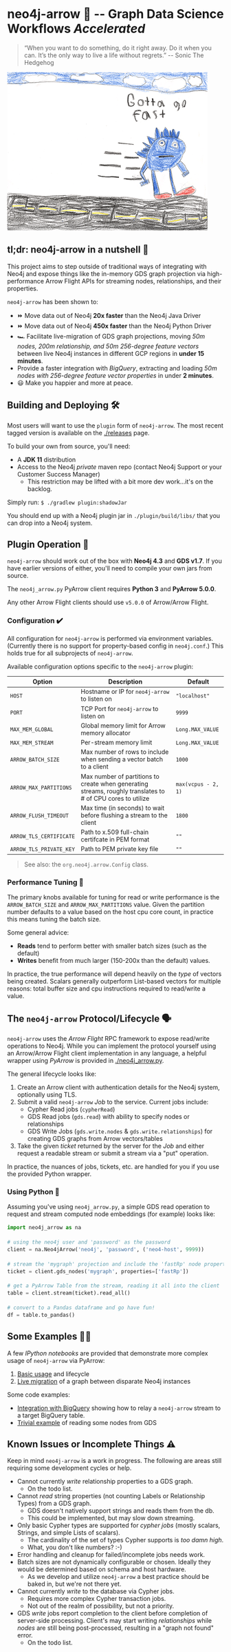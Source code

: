 # neo4j-arrow 🏹 -- Graph Data Science Workflows _Accelerated_

> “When you want to do something, do it right away. Do it when you can.
> It’s the only way to live a life without regrets.”
>   -- Sonic The Hedgehog

![gotta-go-fast](./fast.gif)

## tl;dr: neo4j-arrow in a nutshell 🥜

This project aims to step outside of traditional ways of integrating with Neo4j and expose things like the in-memory GDS graph projection via high-performance Arrow Flight APIs for streaming nodes, relationships, and their properties.

`neo4j-arrow` has been shown to:
* ⏩ Move data out of Neo4j **20x faster** than the Neo4j Java Driver
* ⏩ Move data out of Neo4j **450x faster** than the Neo4j Python Driver
* 🏎️ Facilitate live-migration of GDS graph projections, moving _50m
  nodes, 200m relationship, and 50m 256-degree feature vectors_
  between live Neo4j instances in different GCP regions in **under 15
  minutes**.
* Provide a faster integration with *BigQuery*, extracting and loading
  _50m nodes with 256-degree feature vector properties_ in under **2
  minutes**.
* 😃 Make you happier and more at peace.

## Building and Deploying 🛠️

Most users will want to use the `plugin` form of `neo4j-arrow`. The
most recent tagged version is available on the [./releases](Releases)
page.

To build your own from source, you'll need:

* A **JDK 11** distribution
* Access to the Neo4j _private_ maven repo (contact Neo4j Support or
  your Customer Success Manager)
  - This restriction may be lifted with a bit more dev work...it's on
    the backlog.

Simply run: `$ ./gradlew plugin:shadowJar`

You should end up with a Neo4j plugin jar in `./plugin/build/libs/`
that you can drop into a Neo4j system.


## Plugin Operation 🔌

`neo4j-arrow` should work out of the box with **Neo4j 4.3** and **GDS
v1.7**. If you have earlier versions of either, you'll need to compile
your own jars from source.

The `neo4j_arrow.py` PyArrow client requires **Python 3** and
**PyArrow 5.0.0**.

Any other Arrow Flight clients should use `v5.0.0` of Arrow/Arrow Flight.

### Configuration ✔️

All configuration for `neo4j-arrow` is performed via environment
variables. (Currently there is no support for property-based config in
`neo4j.conf`.) This holds true for all subprojects of `neo4j-arrow`.

Available configuration options specific to the `neo4j-arrow` plugin:

| Option                  | Description                                                                                                 | Default             |
|-------------------------|-------------------------------------------------------------------------------------------------------------|---------------------|
| `HOST`                  | Hostname or IP for `neo4j-arrow` to listen on                                                               | `"localhost"`       |
| `PORT`                  | TCP Port for `neo4j-arrow` to listen on                                                                     | `9999`              |
| `MAX_MEM_GLOBAL`        | Global memory limit for Arrow memory allocator                                                              | `Long.MAX_VALUE`    |
| `MAX_MEM_STREAM`        | Per-stream memory limit                                                                                     | `Long.MAX_VALUE`    |
| `ARROW_BATCH_SIZE`      | Max number of rows to include when sending a vector batch to a client                                       | `1000`              |
| `ARROW_MAX_PARTITIONS`  | Max number of partitions to create when generating streams, roughly translates to # of CPU cores to utilize | `max(vcpus - 2, 1)` |
| `ARROW_FLUSH_TIMEOUT`   | Max time (in seconds) to wait before flushing a stream to the client                                        | `1800`              |
| `ARROW_TLS_CERTIFICATE` | Path to x.509 full-chain certifcate in PEM format                                                           | `""`                |
| `ARROW_TLS_PRIVATE_KEY` | Path to PEM private key file                                                                                | `""`                |

> See also: the `org.neo4j.arrow.Config` class.

### Performance Tuning 🔧

The primary knobs available for tuning for read or write performance
is the `ARROW_BATCH_SIZE` and `ARROW_MAX_PARTITIONS` value. Given the
partition number defaults to a value based on the host cpu core count,
in practice this means tuning the batch size.

Some general advice:

- **Reads** tend to perform better with smaller batch sizes (such as the default)
- **Writes** benefit from much larger (150-200x than the default) values.

In practice, the true performance will depend heavily on the _type_ of
vectors being created. Scalars generally outperform List-based vectors
for multiple reasons: total buffer size and cpu instructions required
to read/write a value.


## The `neo4j-arrow` Protocol/Lifecycle 🗣️

`neo4j-arrow` uses the *Arrow Flight* RPC framework to expose
read/write operations to Neo4j. While you can implement the protocol
yourself using an Arrow/Arrow Flight client implementation in any
language, a helpful wrapper using *PyArrow* is provided in
[./neo4j_arrow.py](neo4j_arrow.py).

The general lifecycle looks like:

1. Create an Arrow client with authentication details for the Neo4j
   system, optionally using TLS.
2. Submit a valid `neo4j-arrow` *Job* to the service. Current jobs
   include:
   - Cypher Read jobs (`cypherRead`)
   - GDS Read jobs (`gds.read`) with ability to specify nodes or
     relationships
   - GDS Write Jobs (`gds.write.nodes` & `gds.write.relationships`)
     for creating GDS graphs from Arrow vectors/tables
3. Take the given *ticket* returned by the server for the *Job* and
   either request a readable stream or submit a stream via a "put"
   operation.

In practice, the nuances of jobs, tickets, etc. are handled for you if
you use the provided Python wrapper.

### Using Python 🐍

Assuming you've using `neo4j_arrow.py`, a simple GDS read operation to
request and stream computed node embeddings (for example) looks like:

```python
import neo4j_arrow as na

# using the neo4j user and 'password' as the password
client = na.Neo4jArrow('neo4j', 'password', ('neo4-host', 9999))

# stream the 'mygraph' projection and include the 'fastRp' node properties
ticket = client.gds_nodes('mygraph', properties=['fastRp'])

# get a PyArrow Table from the stream, reading it all into the client
table = client.stream(ticket).read_all()

# convert to a Pandas dataframe and go have fun!
df = table.to_pandas()
```


## Some Examples 🧑‍🏫

A few *IPython notebooks* are provided that demonstrate more complex
usage of `neo4j-arrow` via PyArrow:

1. [Basic usage](./PyArrow%20Demo.ipynb) and lifecycle
2. [Live migration](./live_migration_demo.ipynb) of a graph between
  disparate Neo4j instances

Some code examples:

* [Integration with BigQuery](arrow_to_bq.py) showing how to relay a
  `neo4j-arrow` stream to a target BigQuery table.
* [Trivial example](./example.py) of reading some nodes from GDS


## Known Issues or Incomplete Things ⚠️

Keep in mind `neo4j-arrow` is a work in progress. The following are
areas still requiring some development cycles or help.

- Cannot currently _write_ relationship properties to a GDS graph.
  * On the todo list.
- Cannot _read_ string properties (not counting Labels or Relationship
  Types) from a GDS graph.
  * GDS doesn't natively support strings and reads them from the db.
  * This could be implemented, but may slow down streaming.
- Only basic Cypher types are supported for _cypher jobs_ (mostly
  scalars, Strings, and simple Lists of scalars).
  * The cardinality of the set of types Cypher supports is _too damn
    high_.
  * What, you don't like numbers? :-)
- Error handling and cleanup for failed/incomplete jobs needs work.
- Batch sizes are not dynamically configurable or chosen. Ideally they
  would be determined based on schema and host hardware.
  * As we develop and utilize `neo4j-arrow` a best practice should be
    baked in, but we're not there yet.
- Cannot currently _write_ to the database via Cypher jobs.
  * Requires more complex Cypher transaction jobs.
  * Not out of the realm of possibility, but not a priority.
- GDS _write_ jobs report completion to the client before completion
  of server-side processing. Client's may start writing
  _relationships_ while _nodes_ are still being post-processed,
  resulting in a "graph not found" error.
  * On the todo list.
